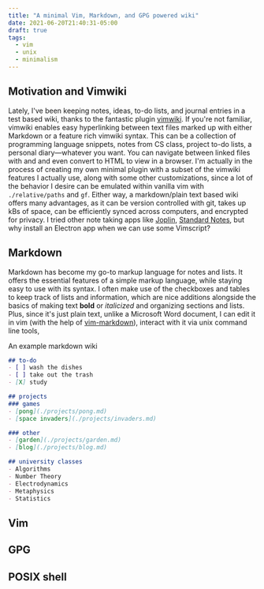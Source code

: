 ```yaml
---
title: "A minimal Vim, Markdown, and GPG powered wiki"
date: 2021-06-20T21:40:31-05:00
draft: true
tags:
  - vim
  - unix
  - minimalism
---
```


## Motivation and Vimwiki
Lately, I've been keeping notes, ideas, to-do lists, and journal entries in a test based wiki, thanks to the fantastic plugin [vimwiki](https://github.com/vimwiki/vimwiki). If you're not familiar, vimwiki enables easy hyperlinking between text files marked up with either Markdown or a feature rich vimwiki syntax. This can be a collection of programming language snippets, notes from CS class, project to-do lists, a personal diary—whatever you want. You can navigate between linked files with <Enter> and <Backspace> and even convert to HTML to view in a browser. I'm actually in the process of creating my own minimal plugin with a subset of the vimwiki features I actually use, along with some other customizations, since a lot of the behavior I desire can be emulated within vanilla vim with `./relative/paths` and `gf`. Either way, a markdown/plain text based wiki offers many advantages, as it can be version controlled with git, takes up kBs of space, can be efficiently synced across computers, and encrypted for privacy. I tried other note taking apps like [Joplin](https://joplinapp.org/), [Standard Notes](https://standardnotes.org/), but why install an Electron app when we can use some Vimscript?

## Markdown
Markdown has become my go-to markup language for notes and lists. It offers the essential features of a simple markup language, while staying easy to use with its syntax. I often make use of the checkboxes and tables to keep track of lists and information, which are nice additions alongside the basics of making text **bold** or *italicized* and organizing sections and lists. Plus, since it's just plain text, unlike a Microsoft Word document, I can edit it in vim (with the help of [vim-markdown](https://github.com/plasticboy/vim-markdown)), interact with it via unix command line tools, 

An example markdown wiki
```markdown
## to-do
- [ ] wash the dishes
- [ ] take out the trash
- [X] study

## projects
### games
- [pong](./projects/pong.md)
- [space invaders](./projects/invaders.md)

### other
- [garden](./projects/garden.md)
- [blog](./projects/blog.md)

## university classes
- Algorithms
- Number Theory
- Electrodynamics
- Metaphysics
- Statistics
```

## Vim

## GPG

## POSIX shell
